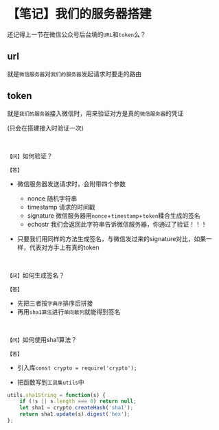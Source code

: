 # 【笔记】我们的服务器搭建

还记得上一节在微信公众号后台填的`URL`和`token`么？

## url

就是`微信服务器`对`我们的服务器`发起请求时要走的路由

## token

就是`我们的服务器`接入微信时，用来验证对方是真的`微信服务器`的凭证

(只会在搭建接入时验证一次)

<br>

`【问】`如何验证？

`【答】`
- 微信服务器发送请求时，会附带四个参数

    - nonce 随机字符串
    - timestamp 请求的时间戳
    - signature 微信服务器用`nonce`+`timestamp`+`token`糅合生成的签名
    - echostr 我们会返回此字符串告诉微信服务器，你通过了验证！！！

- 只要我们用同样的方法生成签名，与微信发过来的signature对比，如果一样，代表对方手上有真的token

<br>

`【问】`如何生成签名？

`【答】`

- 先把三者按`字典序`排序后拼接
- 再用`sha1算法`进行`单向散列`就能得到签名

<br>

`【问】`如何使用sha1算法？

`【答】`

- 引入库`const crypto = require('crypto');`

- 把函数写到`工具集utils`中

```js
utils.sha1String = function(s) {
    if (!s || s.length === 0) return null;
    let sha1 = crypto.createHash('sha1');
    return sha1.update(s).digest('hex');
};
```